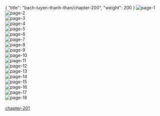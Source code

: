 { "title": "bach-luyen-thanh-than/chapter-200", "weight": 200 }
<img src="bach-luyen-thanh-than_0200_01-ccdde94aace3ff229ecdc91a042e9331.webp" alt="page-1" origin="http://1.bp.blogspot.com/-nJpEBUX5kvw/WozfYMfpSOI/AAAAAAAAIaA/fzv-CPbnpO46WTEvr-ULcOpg5aS_KJWGwCLcBGAs/s1600/2.jpg?imgmax=0"><br/>
<img src="bach-luyen-thanh-than_0200_02-f5309d55547bfe3e40067d50c215349a.webp" alt="page-2" origin="http://1.bp.blogspot.com/-IOWXd1SA6B0/WozfZUBLWrI/AAAAAAAAIaI/2UUtNKcXZVcaRElAMce_k9qW4rfR96c2QCLcBGAs/s1600/3.jpg?imgmax=0"><br/>
<img src="bach-luyen-thanh-than_0200_03-b2bcb159caec5d42e7e9b5064932dd99.webp" alt="page-3" origin="http://1.bp.blogspot.com/-Rl8OaE6xTKw/WozfZjPumdI/AAAAAAAAIaM/nm9Fc-OvOjwjtaKmxbW5gPYWcFOkI1HJQCLcBGAs/s1600/4.jpg?imgmax=0"><br/>
<img src="bach-luyen-thanh-than_0200_04-b687b5210dcab4ae3741f71499176ef2.webp" alt="page-4" origin="http://1.bp.blogspot.com/-nnjkLcGYTaU/WozfZiqmdAI/AAAAAAAAIaQ/PamSBezgCqUTvHClgwx6HxLxFUgQK9uCACLcBGAs/s1600/5.jpg?imgmax=0"><br/>
<img src="bach-luyen-thanh-than_0200_05-cb39aafb4c53f0cba76d7c53d7cafffd.webp" alt="page-5" origin="http://1.bp.blogspot.com/-BR5_nb4fKEk/WozfaJsgPaI/AAAAAAAAIaU/L0K66NuC8ToRok_qriYJGnX9JgX14Q7uwCLcBGAs/s1600/6.jpg?imgmax=0"><br/>
<img src="bach-luyen-thanh-than_0200_06-cc4a58255ece17fe12610e2edc728514.webp" alt="page-6" origin="http://1.bp.blogspot.com/-bXAzkhxd-rM/WozfaXko1II/AAAAAAAAIaY/vnLig_9LjzYKdZbKLlmdRMEIWmiDkK61wCLcBGAs/s1600/7.jpg?imgmax=0"><br/>
<img src="bach-luyen-thanh-than_0200_07-d95f9c21d2aab2a43f1253179c3f04b7.webp" alt="page-7" origin="http://1.bp.blogspot.com/-P_GUJnOfNko/WozfaRH24RI/AAAAAAAAIac/vUo963V0jHc4kvdz449dUDow1fE2diOKwCLcBGAs/s1600/8.jpg?imgmax=0"><br/>
<img src="bach-luyen-thanh-than_0200_08-ce8a47aa0be62fe174edaa26633c108d.webp" alt="page-8" origin="http://1.bp.blogspot.com/-qlcUhe1w1B8/Wozfa5QqO0I/AAAAAAAAIag/gipFaIULlmMefI4R1XI3P_drjky6gaZRACLcBGAs/s1600/9.jpg?imgmax=0"><br/>
<img src="bach-luyen-thanh-than_0200_09-67146a7fcc67b43c736a3839c9c92989.webp" alt="page-9" origin="http://1.bp.blogspot.com/-0G1eM-gz74I/WozfVpI1USI/AAAAAAAAIZc/tby6KAJlTh05DBt8KHJAl8uIo4cI5zibwCLcBGAs/s1600/10.jpg?imgmax=0"><br/>
<img src="bach-luyen-thanh-than_0200_10-24f4c665e8b2667335f95c31dc22546b.webp" alt="page-10" origin="http://1.bp.blogspot.com/-5Dv_c93Ikvw/WozfV8XmrEI/AAAAAAAAIZk/Lnp6K1SncUgKv2-srSE72O20GA3jhp4jACLcBGAs/s1600/11.jpg?imgmax=0"><br/>
<img src="bach-luyen-thanh-than_0200_11-51c5dbaffb5a208467885fddf255508a.webp" alt="page-11" origin="http://1.bp.blogspot.com/-OcBdkFMEoKk/WozfVoTSD0I/AAAAAAAAIZg/R4-w811br-c3ZBJU-8HCnos32IVg4kjIwCLcBGAs/s1600/12.jpg?imgmax=0"><br/>
<img src="bach-luyen-thanh-than_0200_12-25b9dec3250bacc11e2971e10fbd52e3.webp" alt="page-12" origin="http://1.bp.blogspot.com/-FBUHSZ9raAM/WozfWjcjXPI/AAAAAAAAIZo/EeY6vvYeY1o3m9yqUr5eaJOZX3xnNDtSACLcBGAs/s1600/13.jpg?imgmax=0"><br/>
<img src="bach-luyen-thanh-than_0200_13-ab9f90160a7fa4b3a436b79b3fb1c5e3.webp" alt="page-13" origin="http://1.bp.blogspot.com/-_1WuKs-vxvg/WozfW4CvU-I/AAAAAAAAIZs/ryuxoMMwI5c8S9MwyJQfcKeAN1wALxpCwCLcBGAs/s1600/14.jpg?imgmax=0"><br/>
<img src="bach-luyen-thanh-than_0200_14-825cefcd634c0c0880934a4f9e35a436.webp" alt="page-14" origin="http://1.bp.blogspot.com/-a4UTULvHvdE/WozfXDwoyRI/AAAAAAAAIZw/VVVhA7P-uzEDuKRMuUW66varK3hBbMjUQCLcBGAs/s1600/15.jpg?imgmax=0"><br/>
<img src="bach-luyen-thanh-than_0200_15-95dc72522079d9b08e871e86ecf513dd.webp" alt="page-15" origin="http://1.bp.blogspot.com/--TZ4Y__1p9w/WozfXFuPB7I/AAAAAAAAIZ0/aU9dkuLlYLI16jeEME8j4vB_QNvJZhhpgCLcBGAs/s1600/16.jpg?imgmax=0"><br/>
<img src="bach-luyen-thanh-than_0200_16-850x1189-e0dc1fec5607527cb4dd1cbb0eafbd95.webp" alt="page-16" origin="http://1.bp.blogspot.com/-ffKbCTRngYo/WozfX2LKFxI/AAAAAAAAIZ4/djiftZV8-PQnRgPrhfEjL6MrUxbF2j-JgCLcBGAs/s1600/17.jpg?imgmax=0"><br/>
<img src="bach-luyen-thanh-than_0200_17-ec0827104a4855d6cefab624c7cf603a.webp" alt="page-17" origin="http://1.bp.blogspot.com/-IMzKivx45WY/WozfYAPb28I/AAAAAAAAIZ8/zczgbuTiNDQyDopjBRJdNZWPr4vaOGzIgCLcBGAs/s1600/22.jpg?imgmax=0"><br/>
<img src="bach-luyen-thanh-than_0200_18-62a645211219fdb78e46b122ca17e1ab.webp" alt="page-18" origin="http://1.bp.blogspot.com/-pRGD9X4YAlE/WozfY7Y771I/AAAAAAAAIaE/pfNPyGzdiQIIqReggJWsSkbGwGGDGBQQwCLcBGAs/s1600/23.jpg?imgmax=0"><br/>
<br/><a class="nextchap" href="/bach-luyen-thanh-than/chapter-201">chapter-201</a>
